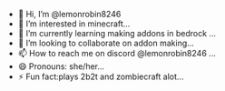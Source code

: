 - 👋 Hi, I’m @lemonrobin8246
- 👀 I’m interested in minecraft...
- 🌱 I’m currently learning making addons in bedrock ...
- 💞️ I’m looking to collaborate on addon making...
- 📫 How to reach me on discord @lemonrobin8246 ...
- 😄 Pronouns: she/her...
- ⚡ Fun fact:plays 2b2t and zombiecraft alot...

<!---
lemonrobin8246/lemonrobin8246 is a ✨ special ✨ repository because its `README.md` (this file) appears on your GitHub profile.
You can click the Preview link to take a look at your changes.
--->
